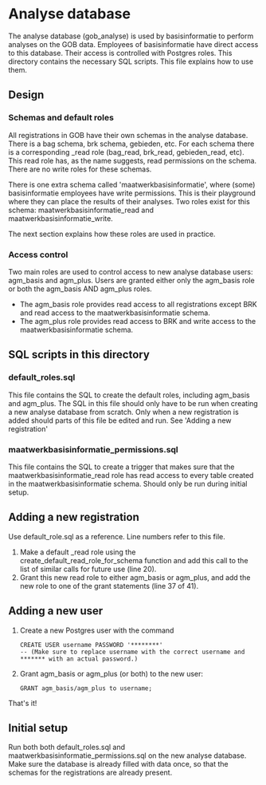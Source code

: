 # Analyse database
The analyse database (gob_analyse) is used by basisinformatie to perform analyses on the GOB data.
Employees of basisinformatie have direct access to this database. Their access is controlled with
Postgres roles. This directory contains the necessary SQL scripts. This file explains how to use them.

## Design
### Schemas and default roles
All registrations in GOB have their own schemas in the analyse database. There is a bag schema, brk schema,
gebieden, etc. For each schema there is a corresponding _read role (bag_read, brk_read, gebieden_read,
etc). This read role has, as the name suggests, read permissions on the schema. There are no write roles
for these schemas.

There is one extra schema called 'maatwerkbasisinformatie', where (some) basisinformatie employees have
write permissions. This is their playground where they can place the results of their analyses. Two roles
exist for this schema: maatwerkbasisinformatie_read and maatwerkbasisinformatie_write.

The next section explains how these roles are used in practice.

### Access control
Two main roles are used to control access to new analyse database users: agm_basis and agm_plus. Users
are granted either only the agm_basis role or both the agm_basis AND agm_plus roles.

- The agm_basis role provides read access to all registrations except BRK and read access to the
maatwerkbasisinformatie schema.
- The agm_plus role provides read access to BRK and write access to the maatwerkbasisinformatie schema.

## SQL scripts in this directory
### default_roles.sql
This file contains the SQL to create the default roles, including agm_basis and agm_plus. The SQL in this
file should only have to be run when creating a new analyse database from scratch. Only when a new
registration is added should parts of this file be edited and run. See 'Adding a new registration'

### maatwerkbasisinformatie_permissions.sql
This file contains the SQL to create a trigger that makes sure that the maatwerkbasisinformatie_read
role has read access to every table created in the maatwerkbasisinformatie schema.
Should only be run during initial setup.

 
## Adding a new registration
Use default_role.sql as a reference. Line numbers refer to this file.
1. Make a default _read role using the create_default_read_role_for_schema function and add this call
to the list of similar calls for future use (line 20).
2. Grant this new read role to either agm_basis or agm_plus, and add the new role to one of the grant
statements (line 37 of 41).

## Adding a new user
1. Create a new Postgres user with the command
    ```
    CREATE USER username PASSWORD '********' 
    -- (Make sure to replace username with the correct username and ******* with an actual password.)
    ```    

2. Grant agm_basis or agm_plus (or both) to the new user:
    ```
    GRANT agm_basis/agm_plus to username;
    ```

That's it!

## Initial setup
Run both both default_roles.sql and maatwerkbasisinformatie_permissions.sql on the new analyse database.
Make sure the database is already filled with data once, so that the schemas for the registrations are
already present.
